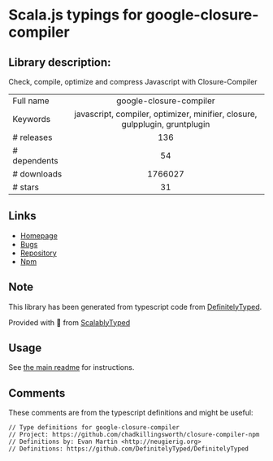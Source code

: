 
# Scala.js typings for google-closure-compiler


## Library description:
Check, compile, optimize and compress Javascript with Closure-Compiler

|                    |                 |
| ------------------ | :-------------: |
| Full name          | google-closure-compiler |
| Keywords           | javascript, compiler, optimizer, minifier, closure, gulpplugin, gruntplugin |
| # releases         | 136 |
| # dependents       | 54 |
| # downloads        | 1766027 |
| # stars            | 31 |

## Links
- [Homepage](https://developers.google.com/closure/compiler/)
- [Bugs](https://github.com/google/closure-compiler/issues)
- [Repository](https://github.com/google/closure-compiler-npm)
- [Npm](https://www.npmjs.com/package/google-closure-compiler)
    


## Note
This library has been generated from typescript code from [DefinitelyTyped](https://definitelytyped.org).

Provided with :purple_heart: from [ScalablyTyped](https://github.com/oyvindberg/ScalablyTyped)

## Usage
See [the main readme](../../readme.md) for instructions.

## Comments

These comments are from the typescript definitions and might be useful:
```
// Type definitions for google-closure-compiler
// Project: https://github.com/chadkillingsworth/closure-compiler-npm
// Definitions by: Evan Martin <http://neugierig.org>
// Definitions: https://github.com/DefinitelyTyped/DefinitelyTyped

```

